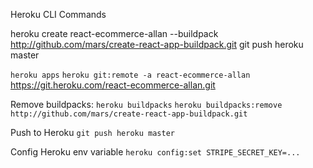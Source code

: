 Heroku CLI Commands

heroku create react-ecommerce-allan --buildpack http://github.com/mars/create-react-app-buildpack.git
git push heroku master


`heroku apps`
`heroku git:remote -a react-ecommerce-allan`
https://git.heroku.com/react-ecommerce-allan.git

Remove buildpacks:
`heroku buildpacks`
`heroku buildpacks:remove http://github.com/mars/create-react-app-buildpack.git`

Push to Heroku
`git push heroku master`

Config Heroku env variable
`heroku config:set STRIPE_SECRET_KEY=...`